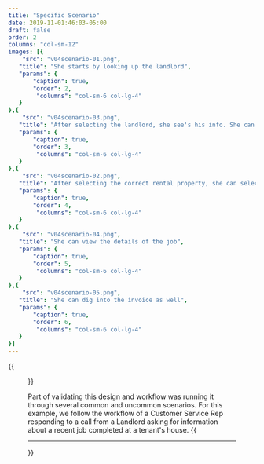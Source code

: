 ```yaml
---
title: "Specific Scenario"
date: 2019-11-01:46:03-05:00
draft: false
order: 2
columns: "col-sm-12"
images: [{
    "src": "v04scenario-01.png",
   "title": "She starts by looking up the landlord",
   "params": {
       "caption": true,
       "order": 2,
        "columns": "col-sm-6 col-lg-4"
   }
},{
    "src": "v04scenario-03.png",
   "title": "After selecting the landlord, she see's his info. She can select the rental property from the properties section",
   "params": {
       "caption": true,
       "order": 3,
        "columns": "col-sm-6 col-lg-4"
   }
},{
    "src": "v04scenario-02.png",
   "title": "After selecting the correct rental property, she can select the correct past job",
   "params": {
       "caption": true,
       "order": 4,
        "columns": "col-sm-6 col-lg-4"
   }
},{
    "src": "v04scenario-04.png",
   "title": "She can view the details of the job",
   "params": {
       "caption": true,
       "order": 5,
        "columns": "col-sm-6 col-lg-4"
   }
},{
    "src": "v04scenario-05.png",
   "title": "She can dig into the invoice as well",
   "params": {
       "caption": true,
       "order": 6,
        "columns": "col-sm-6 col-lg-4"
   }
}]
---
```

{{<figure src="/work/pm-customer-summary/scenarios/v04scenario-0.png" alt="cover image for scenario" class="col-sm-6 col-md-4 col-lg-3 float-left shadow-sm mr-4 p-0">}}

Part of validating this design and workflow was running it through several common and uncommon scenarios. For this example, we follow the workflow of a Customer Service Rep responding to a call from a Landlord asking for information about a recent job completed at a tenant's house.
{{<hr >}}